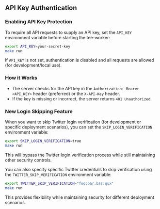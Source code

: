 
## API Key Authentication

### Enabling API Key Protection

To require all API requests to supply an API key, set the `API_KEY` environment variable before starting the tee-worker:

```sh
export API_KEY=your-secret-key
make run
```

If `API_KEY` is not set, authentication is disabled and all requests are allowed (for development/local use).

### How it Works
- The server checks for the API key in the `Authorization: Bearer <API_KEY>` header (preferred) or the `X-API-Key` header.
- If the key is missing or incorrect, the server returns `401 Unauthorized`.

### New Login Skipping Feature

When you want to skip Twitter login verification (for development or specific deployment scenarios), you can set the `SKIP_LOGIN_VERIFICATION` environment variable:

```sh
export SKIP_LOGIN_VERIFICATION=true
make run
```

This will bypass the Twitter login verification process while still maintaining other security controls.

You can also specify specific Twitter credentials to skip verification using the `TWITTER_SKIP_VERIFICATION` environment variable:

```sh
export TWITTER_SKIP_VERIFICATION="foo:bar,baz:qux"
make run
```

This provides flexibility while maintaining security for different deployment scenarios.